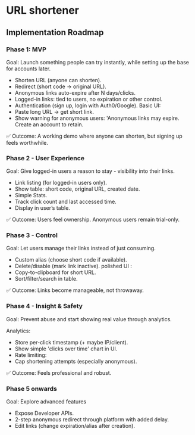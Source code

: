 # URL shortener

## Implementation Roadmap

### Phase 1: MVP

Goal: Launch something people can try instantly, while setting up the base for accounts later.

- Shorten URL (anyone can shorten).
- Redirect (short code -> original URL).
- Anonymous links auto-expire after N days/clicks.
- Logged-in links: tied to users, no expiration or other control.
- Authentication (sign up, login with Auth0/Google).
Basic UI:
- Paste long URL -> get short link.
- Show warning for anonymous users: 'Anonymous links may expire. Create an account to retain.

✅ Outcome: A working demo where anyone can shorten, but signing up feels worthwhile.

### Phase 2 - User Experience

Goal: Give logged-in users a reason to stay - visibility into their links.

- Link listing (for logged-in users only).
- Show table: short code, original URL, created date.
- Simple Stats.
- Track click count and last accessed time.
- Display in user’s table.

✅ Outcome: Users feel ownership. Anonymous users remain trial-only.

### Phase 3 - Control

Goal: Let users manage their links instead of just consuming.

- Custom alias (choose short code if available).
- Delete/disable (mark link inactive).
polished UI :
- Copy-to-clipboard for short URL.
- Sort/filter/search in table.

✅ Outcome: Links become manageable, not throwaway.

### Phase 4 - Insight & Safety

Goal: Prevent abuse and start showing real value through analytics.

Analytics:

- Store per-click timestamp (+ maybe IP/client).
- Show simple 'clicks over time' chart in UI.
- Rate limiting:
- Cap shortening attempts (especially anonymous).

✅ Outcome: Feels professional and robust.

### Phase 5 onwards

Goal: Explore advanced features

- Expose Developer APIs.
- 2-step anonymous redirect through platform with added delay.
- Edit links (change expiration/alias after creation).

